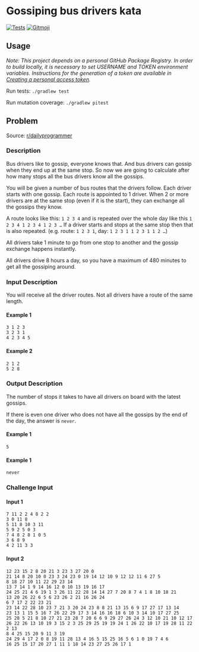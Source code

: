 # Gossiping bus drivers kata

[![Tests](https://github.com/sylvaindecout/gossiping-bus-drivers-kata/actions/workflows/gradle.yml/badge.svg?branch=main)](https://github.com/sylvaindecout/gossiping-bus-drivers-kata/actions/workflows/gradle.yml) [![Gitmoji](https://img.shields.io/badge/gitmoji-%20%F0%9F%98%9C%20%F0%9F%98%8D-FFDD67.svg)](https://gitmoji.dev)

## Usage

*Note: This project depends on a personal GitHub Package Registry. In order to build locally, it is necessary to set
USERNAME and TOKEN environment variables. Instructions for the generation of a token are available in 
[Creating a personal access token](https://docs.github.com/en/authentication/keeping-your-account-and-data-secure/creating-a-personal-access-token).*

Run tests: `./gradlew test`

Run mutation coverage: `./gradlew pitest`

## Problem

Source: [r/dailyprogrammer](https://www.reddit.com/r/dailyprogrammer/comments/4gqm90/20160427_challenge_264_intermediate_gossiping_bus/)

### Description
Bus drivers like to gossip, everyone knows that. And bus drivers can gossip when they end up at the same stop. So now we are going to calculate after how many stops all the bus drivers know all the gossips. 

You will be given a number of bus routes that the drivers follow. Each driver starts with one gossip. Each route is appointed to 1 driver. When 2 or more drivers are at the same stop (even if it is the start), they can exchange all the gossips they know. 

A route looks like this: `1 2 3 4` and is repeated over the whole day like this `1 2 3 4 1 2 3 4 1 2 3 …` If a driver starts and stops at the same stop then that is also repeated. (e.g. route: `1 2 3 1`, day: `1 2 3 1 1 2 3 1 1 2 …`)

All drivers take 1 minute to go from one stop to another and the gossip exchange happens instantly. 

All drivers drive 8 hours a day, so you have a maximum of 480 minutes to get all the gossiping around.

### Input Description
You will receive all the driver routes. Not all drivers have a route of the same length.

#### Example 1
```
3 1 2 3
3 2 3 1
4 2 3 4 5
```
#### Example 2
```
2 1 2
5 2 8
```

### Output Description
The number of stops it takes to have all drivers on board with the latest gossips. 

If there is even one driver who does not have all the gossips by the end of the day, the answer is `never`.

#### Example 1
```
5
```

#### Example 1
```
never
```

### Challenge Input

#### Input 1
```
7 11 2 2 4 8 2 2
3 0 11 8
5 11 8 10 3 11
5 9 2 5 0 3
7 4 8 2 8 1 0 5
3 6 8 9
4 2 11 3 3
```

#### Input 2
```
12 23 15 2 8 20 21 3 23 3 27 20 0
21 14 8 20 10 0 23 3 24 23 0 19 14 12 10 9 12 12 11 6 27 5
8 18 27 10 11 22 29 23 14
13 7 14 1 9 14 16 12 0 10 13 19 16 17
24 25 21 4 6 19 1 3 26 11 22 28 14 14 27 7 20 8 7 4 1 8 10 18 21
13 20 26 22 6 5 6 23 26 2 21 16 26 24
6 7 17 2 22 23 21
23 14 22 28 10 23 7 21 3 20 24 23 8 8 21 13 15 6 9 17 27 17 13 14
23 13 1 15 5 16 7 26 22 29 17 3 14 16 16 18 6 10 3 14 10 17 27 25
25 28 5 21 8 10 27 21 23 28 7 20 6 6 9 29 27 26 24 3 12 10 21 10 12 17
26 22 26 13 10 19 3 15 2 3 25 29 25 19 19 24 1 26 22 10 17 19 28 11 22 2 13
8 4 25 15 20 9 11 3 19
24 29 4 17 2 0 8 19 11 28 13 4 16 5 15 25 16 5 6 1 0 19 7 4 6
16 25 15 17 20 27 1 11 1 18 14 23 27 25 26 17 1
```
